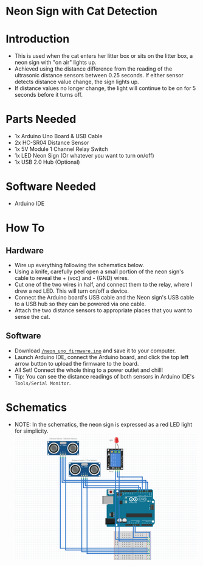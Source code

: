 # Neon Sign with Cat Detection

# Introduction
* This is used when the cat enters her litter box or sits on the litter box, a neon sign with "on air" lights up.
* Achieved using the distance difference from the reading of the ultrasonic distance sensors between 0.25 seconds. If either sensor detects distance value change, the sign lights up.
* If distance values no longer change, the light will continue to be on for 5 seconds before it turns off.

# Parts Needed
* 1x Arduino Uno Board & USB Cable
* 2x HC-SR04 Distance Sensor
* 1x 5V Module 1 Channel Relay Switch
* 1x LED Neon Sign (Or whatever you want to turn on/off)
* 1x USB 2.0 Hub (Optional)

# Software Needed
* Arduino IDE

# How To
## Hardware
* Wire up everything following the schematics below.
* Using a knife, carefully peel open a small portion of the neon sign's cable to reveal the + (vcc) and - (GND) wires.
* Cut one of the two wires in half, and connect them to the relay, where I drew a red LED. This will turn on/off a device.
* Connect the Arduino board's USB cable and the Neon sign's USB cable to a USB hub so they can be powered via one cable.
* Attach the two distance sensors to appropriate places that you want to sense the cat.
## Software
* Download [`/neon_uno_firmware.ino`](https://github.com/wu-hongjun/litterbox_neon/blob/main/neon_uno_firmware/neon_uno_firmware.ino) and save it to your computer.
* Launch Arduino IDE, connect the Arduino board, and click the top left arrow button to upload the firmware to the board.
* All Set! Connect the whole thing to a power outlet and chill!
* Tip: You can see the distance readings of both sensors in Arduino IDE's `Tools/Serial Monitor`. 

# Schematics
* NOTE: In the schematics, the neon sign is expressed as a red LED light for simplicity.
![Schematics](https://github.com/wu-hongjun/litterbox_neon/blob/main/img/Schematics.png)
